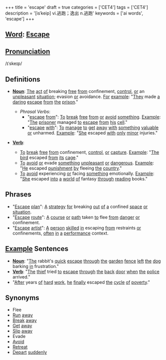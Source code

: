 +++
title = 'escape'
draft = true
categories = ['CET4']
tags = ['CET4']
description = '[isˈkeip] vi.逃跑；逸出 n.逃跑'
keywords = ['ai words', 'escape']
+++

## [Word](/en/post/word/): [Escape](/en/post/escape/)

## [Pronunciation](/en/post/pronunciation/)
/ɪˈskeɪp/

## Definitions
- **[Noun](/en/post/noun/)**: [The](/en/post/the/) [act](/en/post/act/) [of](/en/post/of/) breaking [free](/en/post/free/) [from](/en/post/from/) confinement, [control](/en/post/control/), [or](/en/post/or/) an [unpleasant](/en/post/unpleasant/) [situation](/en/post/situation/); evasion [or](/en/post/or/) avoidance. [For](/en/post/for/) [example](/en/post/example/): "[They](/en/post/they/) made [a](/en/post/a/) [daring](/en/post/daring/) [escape](/en/post/escape/) [from](/en/post/from/) [the](/en/post/the/) [prison](/en/post/prison/)."
  - *Phrasal Verbs*: 
    - "[escape](/en/post/escape/) [from](/en/post/from/)": [To](/en/post/to/) [break](/en/post/break/) [free](/en/post/free/) [from](/en/post/from/) [or](/en/post/or/) [avoid](/en/post/avoid/) [something](/en/post/something/). [Example](/en/post/example/): "[The](/en/post/the/) [prisoner](/en/post/prisoner/) managed [to](/en/post/to/) [escape](/en/post/escape/) [from](/en/post/from/) [his](/en/post/his/) [cell](/en/post/cell/)."
    - "[escape](/en/post/escape/) [with](/en/post/with/)": [To](/en/post/to/) [manage](/en/post/manage/) [to](/en/post/to/) [get](/en/post/get/) [away](/en/post/away/) [with](/en/post/with/) [something](/en/post/something/) [valuable](/en/post/valuable/) [or](/en/post/or/) unharmed. [Example](/en/post/example/): "[She](/en/post/she/) escaped [with](/en/post/with/) [only](/en/post/only/) [minor](/en/post/minor/) injuries."

- **[Verb](/en/post/verb/)**: 
  - [To](/en/post/to/) [break](/en/post/break/) [free](/en/post/free/) [from](/en/post/from/) confinement, [control](/en/post/control/), [or](/en/post/or/) [capture](/en/post/capture/). [Example](/en/post/example/): "[The](/en/post/the/) [bird](/en/post/bird/) escaped [from](/en/post/from/) [its](/en/post/its/) [cage](/en/post/cage/)."
  - [To](/en/post/to/) [avoid](/en/post/avoid/) [or](/en/post/or/) evade [something](/en/post/something/) [unpleasant](/en/post/unpleasant/) [or](/en/post/or/) [dangerous](/en/post/dangerous/). [Example](/en/post/example/): "[He](/en/post/he/) escaped [punishment](/en/post/punishment/) [by](/en/post/by/) fleeing [the](/en/post/the/) [country](/en/post/country/)."
  - [To](/en/post/to/) [avoid](/en/post/avoid/) experiencing [or](/en/post/or/) facing [something](/en/post/something/) emotionally. [Example](/en/post/example/): "[She](/en/post/she/) escaped [into](/en/post/into/) [a](/en/post/a/) [world](/en/post/world/) [of](/en/post/of/) fantasy [through](/en/post/through/) [reading](/en/post/reading/) books."

## Phrases
- "[Escape](/en/post/escape/) [plan](/en/post/plan/)": [A](/en/post/a/) [strategy](/en/post/strategy/) [for](/en/post/for/) breaking [out](/en/post/out/) [of](/en/post/of/) [a](/en/post/a/) confined [space](/en/post/space/) [or](/en/post/or/) [situation](/en/post/situation/).
- "[Escape](/en/post/escape/) [route](/en/post/route/)": [A](/en/post/a/) [course](/en/post/course/) [or](/en/post/or/) [path](/en/post/path/) taken [to](/en/post/to/) flee [from](/en/post/from/) [danger](/en/post/danger/) [or](/en/post/or/) confinement.
- "[Escape](/en/post/escape/) [artist](/en/post/artist/)": [A](/en/post/a/) [person](/en/post/person/) [skilled](/en/post/skilled/) [in](/en/post/in/) escaping [from](/en/post/from/) restraints [or](/en/post/or/) confinements, [often](/en/post/often/) [in](/en/post/in/) [a](/en/post/a/) [performance](/en/post/performance/) context.

## [Example](/en/post/example/) Sentences
- **[Noun](/en/post/noun/)**: "[The](/en/post/the/) rabbit's [quick](/en/post/quick/) [escape](/en/post/escape/) [through](/en/post/through/) [the](/en/post/the/) [garden](/en/post/garden/) [fence](/en/post/fence/) [left](/en/post/left/) [the](/en/post/the/) [dog](/en/post/dog/) barking [in](/en/post/in/) frustration."
- **[Verb](/en/post/verb/)**: "[The](/en/post/the/) [thief](/en/post/thief/) tried [to](/en/post/to/) [escape](/en/post/escape/) [through](/en/post/through/) [the](/en/post/the/) [back](/en/post/back/) [door](/en/post/door/) [when](/en/post/when/) [the](/en/post/the/) [police](/en/post/police/) arrived."
- "[After](/en/post/after/) years [of](/en/post/of/) [hard](/en/post/hard/) [work](/en/post/work/), [he](/en/post/he/) [finally](/en/post/finally/) escaped [the](/en/post/the/) [cycle](/en/post/cycle/) [of](/en/post/of/) [poverty](/en/post/poverty/)."

## Synonyms
- Flee
- [Run](/en/post/run/) [away](/en/post/away/)
- [Break](/en/post/break/) [away](/en/post/away/)
- [Get](/en/post/get/) [away](/en/post/away/)
- [Slip](/en/post/slip/) [away](/en/post/away/)
- Evade
- [Avoid](/en/post/avoid/)
- [Retreat](/en/post/retreat/)
- [Depart](/en/post/depart/) [suddenly](/en/post/suddenly/)
